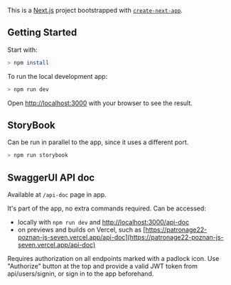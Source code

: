 This is a [Next.js](https://nextjs.org/) project bootstrapped with [`create-next-app`](https://github.com/vercel/next.js/tree/canary/packages/create-next-app).

## Getting Started

Start with:

```bash
> npm install
```

To run the local development app:

```bash
> npm run dev
```

Open [http://localhost:3000](http://localhost:3000) with your browser to see the result.

## StoryBook

Can be run in parallel to the app, since it uses a different port.

```bash
> npm run storybook
```

## SwaggerUI API doc

Available at `/api-doc` page in app.

It's part of the app, no extra commands required. Can be accessed:

- locally with `npm run dev` and [http://localhost:3000/api-doc](http://localhost:3000/api-doc)
- on previews and builds on Vercel, such as [https://patronage22-poznan-js-seven.vercel.app/api-doc](https://patronage22-poznan-js-seven.vercel.app/api-doc)

Requires authorization on all endpoints marked with a padlock icon. Use "Authorize" button at the top and provide a valid JWT token from api/users/signin, or sign in to the app beforehand.
